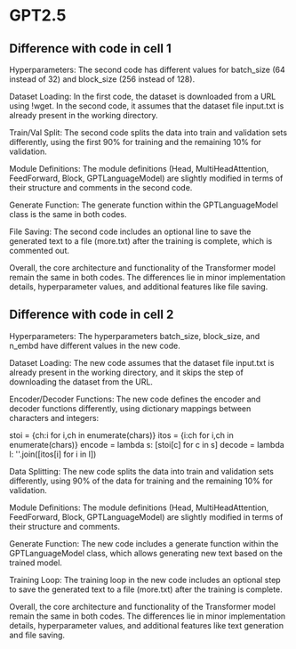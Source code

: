 # GPT2.5

## Difference with code in cell 1
Hyperparameters: The second code has different values for batch_size (64 instead of 32) and block_size (256 instead of 128).

Dataset Loading: In the first code, the dataset is downloaded from a URL using !wget. In the second code, it assumes that the dataset file input.txt is already present in the working directory.

Train/Val Split: The second code splits the data into train and validation sets differently, using the first 90% for training and the remaining 10% for validation.

Module Definitions: The module definitions (Head, MultiHeadAttention, FeedForward, Block, GPTLanguageModel) are slightly modified in terms of their structure and comments in the second code.

Generate Function: The generate function within the GPTLanguageModel class is the same in both codes.

File Saving: The second code includes an optional line to save the generated text to a file (more.txt) after the training is complete, which is commented out.

Overall, the core architecture and functionality of the Transformer model remain the same in both codes. The differences lie in minor implementation details, hyperparameter values, and additional features like file saving.

## Difference with code in cell 2
Hyperparameters: The hyperparameters batch_size, block_size, and n_embd have different values in the new code.

Dataset Loading: The new code assumes that the dataset file input.txt is already present in the working directory, and it skips the step of downloading the dataset from the URL.

Encoder/Decoder Functions: The new code defines the encoder and decoder functions differently, using dictionary mappings between characters and integers:

stoi = {ch:i for i,ch in enumerate(chars)}
itos = {i:ch for i,ch in enumerate(chars)}
encode = lambda s: [stoi[c] for c in s]
decode = lambda l: ''.join([itos[i] for i in l])

Data Splitting: The new code splits the data into train and validation sets differently, using 90% of the data for training and the remaining 10% for validation.

Module Definitions: The module definitions (Head, MultiHeadAttention, FeedForward, Block, GPTLanguageModel) are slightly modified in terms of their structure and comments.

Generate Function: The new code includes a generate function within the GPTLanguageModel class, which allows generating new text based on the trained model.

Training Loop: The training loop in the new code includes an optional step to save the generated text to a file (more.txt) after the training is complete.

Overall, the core architecture and functionality of the Transformer model remain the same in both codes. The differences lie in minor implementation details, hyperparameter values, and additional features like text generation and file saving.
